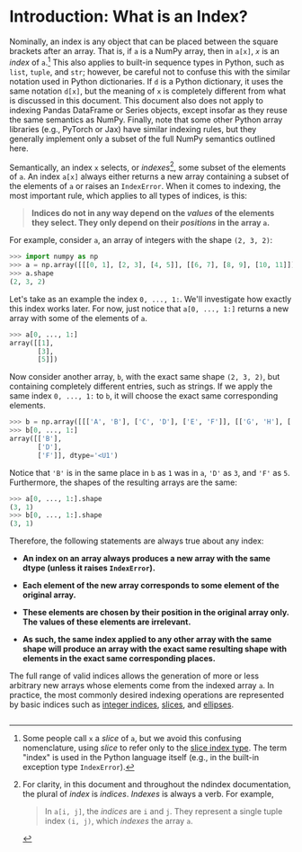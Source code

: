 # Introduction: What is an Index?

Nominally, an index is any object that can be placed between the square
brackets after an array. That is, if `a` is a NumPy array, then in `a[x]`,
*`x`* is an *index* of `a`.[^index-vs-slice-footnote] This also applies to
built-in sequence types in Python, such as `list`, `tuple`, and `str`;
however, be careful not to confuse this with the similar notation used in
Python dictionaries. If `d` is a Python dictionary, it uses the same notation
`d[x]`, but the meaning of `x` is completely different from what is discussed
in this document. This document also does not apply to indexing Pandas
DataFrame or Series objects, except insofar as they reuse the same semantics
as NumPy. Finally, note that some other Python array libraries (e.g., PyTorch
or Jax) have similar indexing rules, but they generally implement only a
subset of the full NumPy semantics outlined here.

[^index-vs-slice-footnote]: Some people call `x` a *slice* of `a`, but we
    avoid this confusing nomenclature, using *slice* to refer only to the
    [slice index type](slices.md). The term "index" is used in the Python
    language itself (e.g., in the built-in exception type `IndexError`).

Semantically, an index `x` selects, or *indexes*[^indexes-footnote], some
subset of the elements of `a`. An index `a[x]` always either returns a new
array containing a subset of the elements of `a` or raises an `IndexError`.
When it comes to indexing, the most important rule, which applies to all types
of indices, is this:

[^indexes-footnote]: For clarity, in this document and throughout the ndindex
    documentation, the plural of *index* is *indices*. *Indexes* is always a
    verb. For example,

    > In `a[i, j]`, the *indices* are `i` and `j`. They represent a single
      tuple index `(i, j)`, which *indexes* the array `a`.

> **Indices do not in any way depend on the *values* of the elements they
  select. They only depend on their *positions* in the array `a`.**

For example, consider `a`, an array of integers with the shape `(2, 3, 2)`:

```py
>>> import numpy as np
>>> a = np.array([[[0, 1], [2, 3], [4, 5]], [[6, 7], [8, 9], [10, 11]]])
>>> a.shape
(2, 3, 2)
```

Let's take as an example the index `0, ..., 1:`. We'll investigate how
exactly this index works later. For now, just notice that `a[0, ..., 1:]`
returns a new array with some of the elements of `a`.

```py
>>> a[0, ..., 1:]
array([[1],
       [3],
       [5]])
```

Now consider another array, `b`, with the exact same shape `(2, 3, 2)`, but
containing completely different entries, such as strings. If we apply the same
index `0, ..., 1:` to `b`, it will choose the exact same corresponding
elements.

```py
>>> b = np.array([[['A', 'B'], ['C', 'D'], ['E', 'F']], [['G', 'H'], ['I', 'J'], ['K', 'L']]])
>>> b[0, ..., 1:]
array([['B'],
       ['D'],
       ['F']], dtype='<U1')
```

Notice that `'B'` is in the same place in `b` as `1` was in `a`, `'D'` as `3`,
and `'F'` as `5`. Furthermore, the shapes of the resulting arrays are the
same:

```py
>>> a[0, ..., 1:].shape
(3, 1)
>>> b[0, ..., 1:].shape
(3, 1)
```

Therefore, the following statements are always true about any index:

- **An index on an array always produces a new array with the same dtype (unless
  it raises `IndexError`).**

- **Each element of the new array corresponds to some element of the original
  array.**

- **These elements are chosen by their position in the original array only.
  The values of these elements are irrelevant.**

- **As such, the same index applied to any other array with the same shape will
  produce an array with the exact same resulting shape with elements in the
  exact same corresponding places.**

The full range of valid indices allows the generation of more or less
arbitrary new arrays whose elements come from the indexed array `a`. In
practice, the most commonly desired indexing operations are represented by
basic indices such as [integer indices](integer-indices.md),
[slices](slices.md), and [ellipses](multidimensional-indices/ellipses.md).

```{rubric} Footnotes
```
<!-- Footnotes are written inline above but markdown will put them here at the
end of the document. -->
